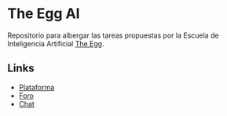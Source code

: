 # The Egg AI

Repositorio para albergar las tareas propuestas por la Escuela de Inteligencia Artificial [The Egg](https://theegg.ai).

## Links

* [Plataforma](https://theegg.ai/plataforma)
* [Foro](https://theegg.ai/plataforma/u_foro.php)
* [Chat](https://theegg.ai/plataforma/chat.php)


